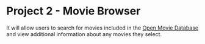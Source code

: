# Project 2 - Movie Browser
It will allow users to search for movies included in the [Open Movie Database](http://www.omdbapi.com/)
and view additional information about any movies they select. 
